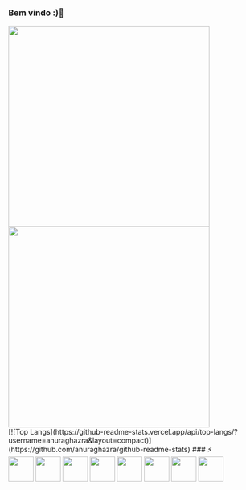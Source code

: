 ### Bem vindo :)👋
<div>
<img src="https://github-readme-stats.vercel.app/api?username=joaomotacaetanocontabildade&show_icons=true&theme=transparent" width="400">
<img src="https://github-readme-stats.vercel.app/api/top-langs?username=joaomotacaetanocontabildade&show_icons=true&theme=transparent" width="400">
</div>
[![Top Langs](https://github-readme-stats.vercel.app/api/top-langs/?username=anuraghazra&layout=compact)](https://github.com/anuraghazra/github-readme-stats)
### ⚡
<div>
<img src="https://upload.wikimedia.org/wikipedia/commons/thumb/0/0d/C_Sharp_wordmark.svg/200px-C_Sharp_wordmark.svg.png" height="50">
<img src="https://img.icons8.com/officel/2x/php-logo.png" height="50">
<img src="https://img.icons8.com/color/2x/java-coffee-cup-logo.png" height="50">
<img src="https://img.icons8.com/external-those-icons-flat-those-icons/512/external-HTML5-programming-and-development-those-icons-flat-those-icons.png" height="50">
<img src="https://img.icons8.com/color/2x/javascript.png" height="50">
<img src="https://img.icons8.com/fluency/2x/css3.png" height="50">
<img src="https://img.icons8.com/fluency/2x/mysql-logo.png" height="50">  
<img src= "https://img.icons8.com/color/2x/microsoft-sql-server.png" height="50">    
</div>
<br>
<br>  
<br> 
